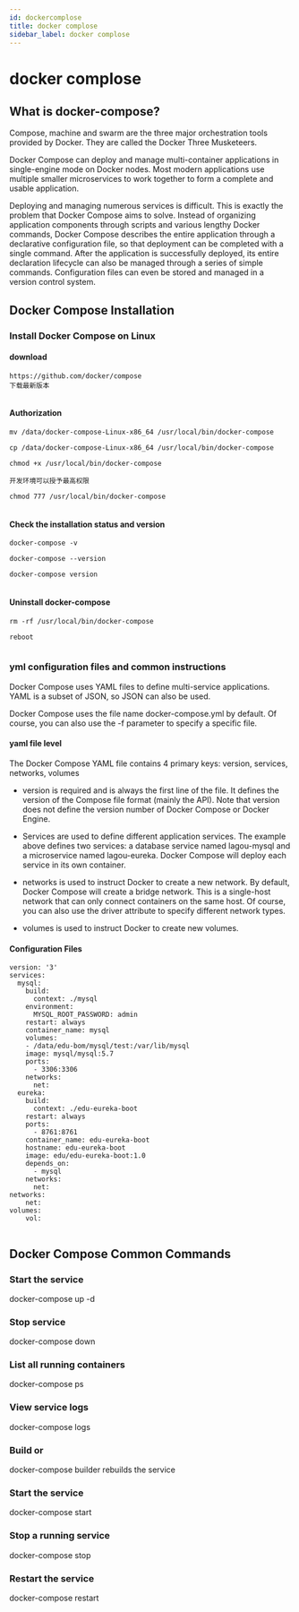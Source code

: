 ```yaml
---
id: dockercomplose
title: docker complose
sidebar_label: docker complose
---
```


# docker complose

## What is docker-compose?

Compose, machine and swarm are the three major orchestration tools provided by Docker. They are called the Docker Three Musketeers.

Docker Compose can deploy and manage multi-container applications in single-engine mode on Docker nodes. Most modern applications use multiple smaller microservices to work together to form a complete and usable application.

Deploying and managing numerous services is difficult. This is exactly the problem that Docker Compose aims to solve. Instead of organizing application components through scripts and various lengthy Docker commands, Docker Compose describes the entire application through a declarative configuration file, so that deployment can be completed with a single command. After the application is successfully deployed, its entire declaration lifecycle can also be managed through a series of simple commands. Configuration files can even be stored and managed in a version control system.

## Docker Compose Installation

### Install Docker Compose on Linux

#### download

```
https://github.com/docker/compose
下载最新版本


```

#### Authorization

```
mv /data/docker-compose-Linux-x86_64 /usr/local/bin/docker-compose

cp /data/docker-compose-Linux-x86_64 /usr/local/bin/docker-compose

chmod +x /usr/local/bin/docker-compose

开发环境可以授予最高权限

chmod 777 /usr/local/bin/docker-compose


```

#### Check the installation status and version

```
docker-compose -v

docker-compose --version

docker-compose version


```

#### Uninstall docker-compose

```
rm -rf /usr/local/bin/docker-compose

reboot


```

### yml configuration files and common instructions

Docker Compose uses YAML files to define multi-service applications. YAML is a subset of JSON, so JSON can also be used.

Docker Compose uses the file name docker-compose.yml by default. Of course, you can also use the -f parameter to specify a specific file.

#### yaml file level

The Docker Compose YAML file contains 4 primary keys: version, services, networks, volumes

- version is required and is always the first line of the file. It defines the version of the Compose file format (mainly the API). Note that version does not define the version number of Docker Compose or Docker Engine.

- Services are used to define different application services. The example above defines two services: a database service named lagou-mysql and a microservice named lagou-eureka. Docker Compose will deploy each service in its own container.

- networks is used to instruct Docker to create a new network. By default, Docker Compose will create a bridge network. This is a single-host network that can only connect containers on the same host. Of course, you can also use the driver attribute to specify different network types.

- volumes is used to instruct Docker to create new volumes.

#### Configuration Files

```
version: '3'
services:
  mysql:
    build:
      context: ./mysql
    environment:
      MYSQL_ROOT_PASSWORD: admin
    restart: always
    container_name: mysql
    volumes:
    - /data/edu-bom/mysql/test:/var/lib/mysql
    image: mysql/mysql:5.7
    ports:
      - 3306:3306
    networks:
      net:
  eureka:
    build:
      context: ./edu-eureka-boot
    restart: always
    ports:
      - 8761:8761
    container_name: edu-eureka-boot
    hostname: edu-eureka-boot
    image: edu/edu-eureka-boot:1.0
    depends_on:
      - mysql
    networks:
      net:
networks:
    net:
volumes:
    vol:


```

## Docker Compose Common Commands

### Start the service

docker-compose up -d

### Stop service

docker-compose down

### List all running containers

docker-compose ps

### View service logs

docker-compose logs

### Build or

docker-compose builder rebuilds the service

### Start the service

docker-compose start

### Stop a running service

docker-compose stop

### Restart the service

docker-compose restart